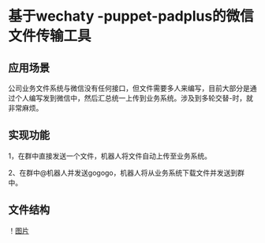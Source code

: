 基于wechaty -puppet-padplus的微信文件传输工具
====

应用场景
-
公司业务文件系统与微信没有任何接口，但文件需要多人来编写，目前大部分是通过个人编写发到微信中，然后汇总统一上传到业务系统。涉及到多轮交替-时，就非常麻烦。

实现功能
-
1，在群中直接发送一个文件，机器人将文件自动上传至业务系统。

2、在群中@机器人并发送gogogo，机器人将从业务系统下载文件并发送到群中。

文件结构
--

！[图片](https://github.com/przzl/getFile/blob/master/1.png)











